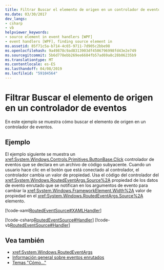 ```yaml
---
title: Filtrar Buscar el elemento de origen en un controlador de eventos
ms.date: 03/30/2017
dev_langs:
- csharp
- vb
helpviewer_keywords:
- source element in event handlers [WPF]
- event handlers [WPF], finding source element in
ms.assetid: 85f71c5a-b714-4c65-9711-7d905c2bbe98
ms.openlocfilehash: 9a49878c9ad8313903df4506796998fd43e2e749
ms.sourcegitcommit: 5b6d778ebb269ee6684fb57ad69a8c28b06235b9
ms.translationtype: MT
ms.contentlocale: es-ES
ms.lasthandoff: 04/08/2019
ms.locfileid: "59104564"
---
```

# <a name="how-to-find-the-source-element-in-an-event-handler"></a>Filtrar Buscar el elemento de origen en un controlador de eventos
En este ejemplo se muestra cómo buscar el elemento de origen en un controlador de eventos.  
  
## <a name="example"></a>Ejemplo  
 El ejemplo siguiente se muestra un <xref:System.Windows.Controls.Primitives.ButtonBase.Click> controlador de eventos que se declara en un archivo de código subyacente. Cuando un usuario hace clic en el botón que está conectado al controlador, el controlador cambia un valor de propiedad. Usa el código del controlador del <xref:System.Windows.RoutedEventArgs.Source%2A> propiedad de los datos de evento enrutado que se notifican en los argumentos de evento para cambiar la <xref:System.Windows.FrameworkElement.Width%2A> valor de propiedad en el <xref:System.Windows.RoutedEventArgs.Source%2A> elemento.  
  
 [!code-xaml[RoutedEventSource#XAMLHandler](~/samples/snippets/csharp/VS_Snippets_Wpf/RoutedEventSource/CSharp/default.xaml#xamlhandler)]  
  
 [!code-csharp[RoutedEventSource#Handler](~/samples/snippets/csharp/VS_Snippets_Wpf/RoutedEventSource/CSharp/default.xaml.cs#handler)]
 [!code-vb[RoutedEventSource#Handler](~/samples/snippets/visualbasic/VS_Snippets_Wpf/RoutedEventSource/VisualBasic/default.xaml.vb#handler)]  
  
## <a name="see-also"></a>Vea también

- <xref:System.Windows.RoutedEventArgs>
- [Información general sobre eventos enrutados](routed-events-overview.md)
- [Temas "Cómo..."](events-how-to-topics.md)
